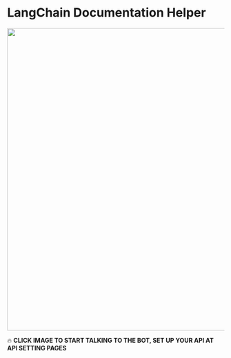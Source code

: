 # LangChain Documentation Helper


<a href="https://suegk-documentation-helper-app-deploy-streamlit-cloud-fhbl90.streamlit.app/?embed_options=show_toolbar,light_theme,show_colored_line,show_padding,dark_theme">
    <img src="https://firebasestorage.googleapis.com/v0/b/firescript-577a2.appspot.com/o/imgs%2Fapp%2FFemFarm%2FUsryQ3eMyk.png?alt=media&token=f8c1412d-6220-4d90-8900-883ee0c4e393" width="700">
</a>


🔥 **CLICK IMAGE TO START TALKING TO THE BOT, SET UP YOUR API AT API SETTING PAGES**





